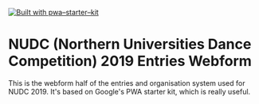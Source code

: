 [![Built with pwa–starter–kit](https://img.shields.io/badge/built_with-pwa–starter–kit_-blue.svg)](https://github.com/Polymer/pwa-starter-kit "Built with pwa–starter–kit")

# NUDC (Northern Universities Dance Competition) 2019 Entries Webform

This is the webform half of the entries and organisation system used for NUDC 2019. It's based on Google's PWA starter kit, which is really useful.
